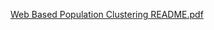 [Web Based Population Clustering README.pdf](https://github.com/Nathan-Barthen/Web-Based-Population-Clustering/files/10828535/Web.Based.Population.Clustering.README.pdf)
